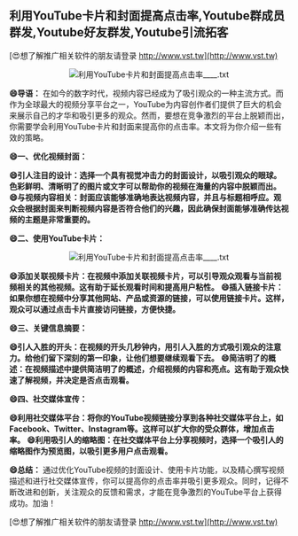 ## **利用YouTube卡片和封面提高点击率,Youtube群成员群发,Youtube好友群发,Youtube引流拓客**

[😍想了解推广相关软件的朋友请登录 http://www.vst.tw](http://www.vst.tw)

 <center><img src="https://vst.tw/MP4/tuiguang/png/5.png" alt="利用YouTube卡片和封面提高点击率____.txt"></center>

**😄导语：**
在如今的数字时代，视频内容已经成为了吸引观众的一种主流方式。而作为全球最大的视频分享平台之一，YouTube为内容创作者们提供了巨大的机会来展示自己的才华和吸引更多的观众。然而，要想在竞争激烈的平台上脱颖而出，你需要学会利用YouTube卡片和封面来提高你的点击率。本文将为你介绍一些有效的策略。

**😄一、优化视频封面：**

**😄引人注目的设计：选择一个具有视觉冲击力的封面设计，以吸引观众的眼球。色彩鲜明、清晰明了的图片或文字可以帮助你的视频在海量的内容中脱颖而出。**
**😄与视频内容相关：封面应该能够准确地表达视频内容，并且与标题相呼应。观众会根据封面来判断视频内容是否符合他们的兴趣，因此确保封面能够准确传达视频的主题是非常重要的。**

**😄二、使用YouTube卡片：**

 <center><img src="https://vst.tw/MP4/tuiguang/png/0.png" alt="利用YouTube卡片和封面提高点击率____.txt"></center>

**😄添加关联视频卡片：在视频中添加关联视频卡片，可以引导观众观看与当前视频相关的其他视频。这有助于延长观看时间和提高用户粘性。**
**😄插入链接卡片：如果你想在视频中分享其他网站、产品或资源的链接，可以使用链接卡片。这样，观众可以通过点击卡片直接访问链接，方便快捷。**

**😄三、关键信息摘要：**

**😄引人入胜的开头：在视频的开头几秒钟内，用引人入胜的方式吸引观众的注意力。给他们留下深刻的第一印象，让他们想要继续观看下去。**
**😄简洁明了的概述：在视频描述中提供简洁明了的概述，介绍视频的内容和亮点。这有助于观众快速了解视频，并决定是否点击观看。**

**😄四、社交媒体宣传：**

**😄利用社交媒体平台：将你的YouTube视频链接分享到各种社交媒体平台上，如Facebook、Twitter、Instagram等。这样可以扩大你的受众群体，增加点击率。**
**😄利用吸引人的缩略图：在社交媒体平台上分享视频时，选择一个吸引人的缩略图作为预览图，以吸引更多用户点击观看。**

**😄总结：**
通过优化YouTube视频的封面设计、使用卡片功能，以及精心撰写视频描述和进行社交媒体宣传，你可以提高你的点击率并吸引更多观众。同时，记得不断改进和创新，关注观众的反馈和需求，才能在竞争激烈的YouTube平台上获得成功。加油！

[😍想了解推广相关软件的朋友请登录 http://www.vst.tw](http://www.vst.tw)



